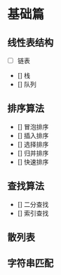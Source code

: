 # 基础篇

## 线性表结构
- [ ] 链表
- [] 栈
- [] 队列

## 排序算法
- [] 冒泡排序
- [] 插入排序
- [] 选择排序
- [] 归并排序
- [] 快速排序

## 查找算法
- [] 二分查找
- [] 索引查找

## 散列表

## 字符串匹配